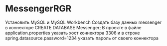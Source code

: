 # MessengerRGR
Установить MySQL и MySQL Workbench
Создать базу данных messenger в коннекторе CREATE DATABASE Messenger;
В проекте в файле application.properties 
указать хост коннектора 3306
и в строке spring.datasource.password=1234 указать пароль от своего коннектора
